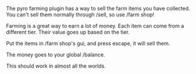 The pyro farming plugin has a way to sell the farm items you have collected. You can't sell them normally through /sell, so use /farm shop!

Farming is a great way to earn a lot of money. Each item can come from a different tier.  Their value goes up based on the tier.

Put the items in /farm shop's gui, and press escape, it will sell them.

The money goes to your global /balance.

This should work in almost all the worlds.